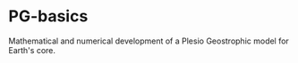 # PG-basics
Mathematical and numerical development of a Plesio Geostrophic model for Earth's core.


